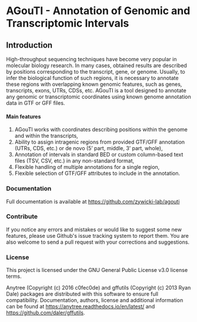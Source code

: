 # AGouTI - Annotation of Genomic and Transcriptomic Intervals

## Introduction
High-throughput sequencing techniques have become very popular in molecular biology research. In many cases, obtained results are described by positions corresponding to the transcript, gene, or genome. Usually, to infer the biological function of such regions, it is necessary to annotate these regions with overlapping known genomic features, such as genes, transcripts, exons, UTRs, CDSs, etc. AGouTI is a tool designed to annotate any genomic or transcriptomic coordinates using known genome annotation data in GTF or GFF files. 

#### Main features
1. AGouTI works with coordinates describing positions within the genome and within the transcripts,
2. Ability to assign intragenic regions from provided GTF/GFF annotation (UTRs, CDS, etc.) or de novo (5’ part, middle, 3’ part, whole), 
3. Annotation of intervals in standard BED or custom column-based text files (TSV, CSV, etc.) in any non-standard format,  
4. Flexible handling of multiple annotations for a single region, 
5. Flexible selection of GTF/GFF attributes to include in the annotation. 

### Documentation

Full documentation is available at https://github.com/zywicki-lab/agouti

### Contribute

If you notice any errors and mistakes or would like to suggest some new features, please use Github's issue tracking system to report them. You are also welcome to send a pull request with your corrections and suggestions.

### License

This project is licensed under the GNU General Public License v3.0 license terms.

Anytree (Copyright (c) 2016 c0fec0de) and gffutils (Copyright (c) 2013 Ryan Dale) packages are distributed with this software to ensure full compatibility. Documentation, authors, license and additional information can be found at https://anytree.readthedocs.io/en/latest/ and https://github.com/daler/gffutils.
